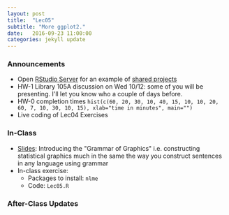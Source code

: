 ```yaml
---
layout: post
title:  "Lec05"
subtitle: "More ggplot2."
date:   2016-09-23 11:00:00
categories: jekyll update
---
```




### Announcements

* Open <a target="_blank" class="page-link" href="https://rstudio.middlebury.edu/s/a74eb91e75a57102701c6/">RStudio Server</a> for an example
of [shared projects](https://support.rstudio.com/hc/en-us/articles/211659737-Sharing-Projects-in-RStudio-Server-Pro)
* HW-1 Library 105A discussion on Wed 10/12: some of you will be presenting. I'll let you know who a couple of days before.
* HW-0 completion times `hist(c(60, 20, 30, 10, 40, 15, 10, 10, 20, 60, 7, 10, 30, 10, 15), xlab="time in minutes", main="")`
* Live coding of Lec04 Exercises


### In-Class

* <a href = "http://htmlpreview.github.io/?https://raw.githubusercontent.com/2016-09-Middlebury-Data-Science/Topics/master/Lec05%20More%20ggplot2/Lec05.html" target = "_blank">Slides</a>:
Introducing the "Grammar of Graphics" i.e. constructing statistical graphics much in the same the way you construct sentences in any language using grammar
* In-class exercise:
    + Packages to install: `nlme`
    + Code: `Lec05.R`


### After-Class Updates


